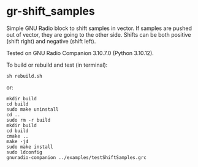 # gr-shift_samples
Simple GNU Radio block to shift samples in vector. 
If samples are pushed out of vector, they are going to the other side.
Shifts can be both positive (shift right) and negative (shift left).

Tested on GNU Radio Companion 3.10.7.0 (Python 3.10.12).

To build or rebuild and test (in terminal):
```
sh rebuild.sh
```
or:
```
mkdir build
cd build
sudo make uninstall
cd ..
sudo rm -r build
mkdir build 
cd build 
cmake .. 
make -j4 
sudo make install 
sudo ldconfig
gnuradio-companion ../examples/testShiftSamples.grc
```
